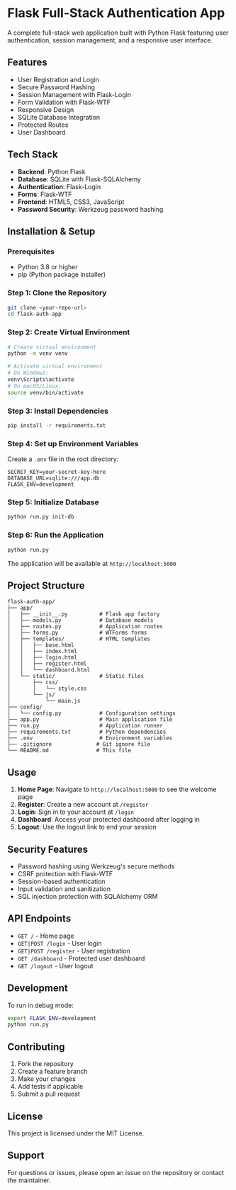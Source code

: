 # Flask Full-Stack Authentication App

A complete full-stack web application built with Python Flask featuring user authentication, session management, and a responsive user interface.

## Features

- User Registration and Login
- Secure Password Hashing
- Session Management with Flask-Login
- Form Validation with Flask-WTF
- Responsive Design
- SQLite Database Integration
- Protected Routes
- User Dashboard

## Tech Stack

- **Backend**: Python Flask
- **Database**: SQLite with Flask-SQLAlchemy
- **Authentication**: Flask-Login
- **Forms**: Flask-WTF
- **Frontend**: HTML5, CSS3, JavaScript
- **Password Security**: Werkzeug password hashing

## Installation & Setup

### Prerequisites
- Python 3.8 or higher
- pip (Python package installer)

### Step 1: Clone the Repository
```bash
git clone <your-repo-url>
cd flask-auth-app
```

### Step 2: Create Virtual Environment
```bash
# Create virtual environment
python -m venv venv

# Activate virtual environment
# On Windows:
venv\Scripts\activate
# On macOS/Linux:
source venv/bin/activate
```

### Step 3: Install Dependencies
```bash
pip install -r requirements.txt
```

### Step 4: Set up Environment Variables
Create a `.env` file in the root directory:
```
SECRET_KEY=your-secret-key-here
DATABASE_URL=sqlite:///app.db
FLASK_ENV=development
```

### Step 5: Initialize Database
```bash
python run.py init-db
```

### Step 6: Run the Application
```bash
python run.py
```

The application will be available at `http://localhost:5000`

## Project Structure

```
flask-auth-app/
├── app/
│   ├── __init__.py          # Flask app factory
│   ├── models.py            # Database models
│   ├── routes.py            # Application routes
│   ├── forms.py             # WTForms forms
│   ├── templates/           # HTML templates
│   │   ├── base.html
│   │   ├── index.html
│   │   ├── login.html
│   │   ├── register.html
│   │   └── dashboard.html
│   └── static/              # Static files
│       ├── css/
│       │   └── style.css
│       └── js/
│           └── main.js
├── config/
│   └── config.py            # Configuration settings
├── app.py                   # Main application file
├── run.py                   # Application runner
├── requirements.txt         # Python dependencies
├── .env                     # Environment variables
├── .gitignore              # Git ignore file
└── README.md               # This file
```

## Usage

1. **Home Page**: Navigate to `http://localhost:5000` to see the welcome page
2. **Register**: Create a new account at `/register`
3. **Login**: Sign in to your account at `/login`
4. **Dashboard**: Access your protected dashboard after logging in
5. **Logout**: Use the logout link to end your session

## Security Features

- Password hashing using Werkzeug's secure methods
- CSRF protection with Flask-WTF
- Session-based authentication
- Input validation and sanitization
- SQL injection protection with SQLAlchemy ORM

## API Endpoints

- `GET /` - Home page
- `GET|POST /login` - User login
- `GET|POST /register` - User registration
- `GET /dashboard` - Protected user dashboard
- `GET /logout` - User logout

## Development

To run in debug mode:
```bash
export FLASK_ENV=development
python run.py
```

## Contributing

1. Fork the repository
2. Create a feature branch
3. Make your changes
4. Add tests if applicable
5. Submit a pull request

## License

This project is licensed under the MIT License.

## Support

For questions or issues, please open an issue on the repository or contact the maintainer.
